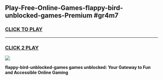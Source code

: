 
## Play-Free-Online-Games-flappy-bird-unblocked-games-Premium #gr4m7
<h3>
<a href="https://premium.freeplayer.one?title=flappy-bird-unblocked-games&ref=8M">CLICK TO PLAY</a></h3>
<hr>

<h3>
<a href="https://premium.freeplayer.one?title=flappy-bird-unblocked-games&ref=8M">CLICK 2 PLAY</a>
  
</h3>

<a href="https://premium.freeplayer.one?title=flappy-bird-unblocked-games&ref=8M"><img src="https://clearcache.store/games.png"></a>


**flappy-bird-unblocked-games games unblocked: Your Gateway to Fun and Accessible Online Gaming**

